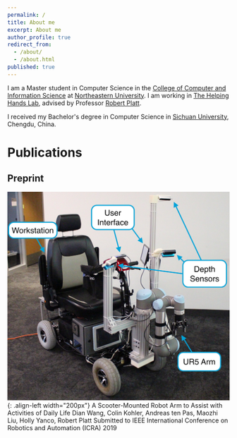 ```yaml
---
permalink: /
title: About me
excerpt: About me
author_profile: true
redirect_from:
  - /about/
  - /about.html
published: true
---
```


I am a Master student in Computer Science in the [College of Computer and Information Science](https://www.ccis.northeastern.edu) at [Northeastern University](https://www.northeastern.edu). I am working in [The Helping Hands Lab](https://www2.ccs.neu.edu/research/helpinghands/), advised by Professor [Robert Platt](http://www.ccs.neu.edu/home/rplatt/).

I received my Bachelor's degree in Computer Science in [Sichuan University](http://www.scu.edu.cn), Chengdu, China.

Publications
======

Preprint
-------

![](images/scooter.JPG){: .align-left width="200px"}
A Scooter-Mounted Robot Arm to Assist with Activities of Daily Life
Dian Wang, Colin Kohler, Andreas ten Pas, Maozhi Liu, Holly Yanco, Robert Platt
Submitted to IEEE International Conference on Robotics and Automation (ICRA) 2019

<!-- <div>
<img src="images/scooter.JPG"  style="float:left;height: 200px;"/>
  <div style="float:left; max-width:500px">
	<p>A Scooter-Mounted Robot Arm to Assist with Activities of Daily Life
  	   Dian Wang, Colin Kohler, Andreas ten Pas, Maozhi Liu, Holly Yanco, Robert Platt
  	   Submitted to IEEE International Conference on Robotics and Automation (ICRA) 2019
    </p >
</div>
</div> -->


